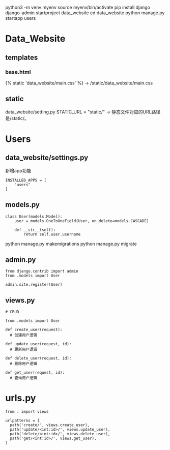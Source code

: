 python3 -m venv myenv
source myenv/bin/activate
pip install django
django-admin startproject data_website
cd data_website
python manage.py startapp users
# Data_Website
## templates
### base.html
{% static 'data_website/main.css' %} -> /static/data_website/main.css
## static
data_website/setting.py 
STATIC_URL = "static/" -> 静态文件对应的URL路径是/static/。
# Users
## data_website/settings.py
新增app功能
```
INSTALLED_APPS = [
    "users"
]
```
## models.py 
```
class User(models.Model):
    user = models.OneToOneField(User, on_delete=models.CASCADE)

    def __str__(self):
        return self.user.username
```

python manage.py makemigrations
python manage.py migrate

## admin.py
```
from django.contrib import admin
from .models import User

admin.site.register(User)
```

## views.py
```
# CRUD

from .models import User

def create_user(request):
  # 创建用户逻辑

def update_user(request, id):
  # 更新用户逻辑

def delete_user(request, id):
  # 删除用户逻辑
  
def get_user(request, id):
  # 查询用户逻辑
```

# urls.py

```
from . import views

urlpatterns = [
  path('create/', views.create_user),
  path('update/<int:id>/', views.update_user),
  path('delete/<int:id>/', views.delete_user),
  path('get/<int:id>/', views.get_user),
]
```